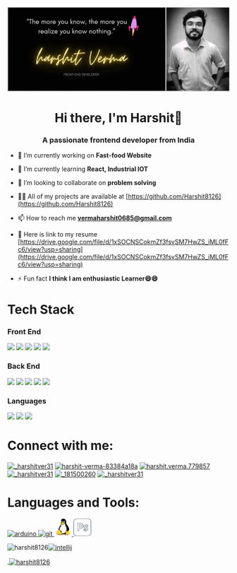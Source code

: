 ![BannerGIF](https://github.com/Harshit8126/Harshit8126/blob/main/readme%20gif/https___www.linkedin.com_in_harshit-verma-83384a18a_.gif)
<h1 align="center">Hi there, I'm Harshit👋</h1>
<h3 align="center">A passionate frontend developer from India</h3>


- 🔭 I’m currently working on **Fast-food Website**

- 🌱 I’m currently learning **React, Industrial IOT**

- 👯 I’m looking to collaborate on **problem solving**

- 👨‍💻 All of my projects are available at [https://github.com/Harshit8126](https://github.com/Harshit8126)

- 📫 How to reach me **vermaharshit0685@gmail.com**

- 📄 Here is link to my resume [https://drive.google.com/file/d/1xSOCNSCokmZf3fsvSM7HwZS_iML0fFc6/view?usp=sharing](https://drive.google.com/file/d/1xSOCNSCokmZf3fsvSM7HwZS_iML0fFc6/view?usp=sharing)

- ⚡ Fun fact **I think I am enthusiastic Learner😄😄**

# Tech Stack
### Front End
<img src="https://img.shields.io/badge/HTML5-E34F26?style=for-the-badge&logo=html5&logoColor=white"> <img  src="https://img.shields.io/badge/CSS3-1572B6?style=for-the-badge&logo=css3&logoColor=white"> <img  src="https://img.shields.io/badge/JavaScript-F7DF1E?style=for-the-badge&logo=javascript&logoColor=black"> <img  src="https://img.shields.io/badge/Bootstrap-563D7C?style=for-the-badge&logo=bootstrap&logoColor=white"> <img  src="https://img.shields.io/badge/React-20232A?style=for-the-badge&logo=react&logoColor=61DAFB"> 

### Back End
 <img src="https://img.shields.io/badge/MongoDB-e11e21?style=for-the-badge&logo=MongoDB&logoColor=white"> <img src="https://img.shields.io/badge/PHP-686ca3?style=for-the-badge&logo=php&logoColor=white"> <img src="https://img.shields.io/badge/Firebase-F5820B?style=for-the-badge&logo=firebase&logoColor=FFCB2B"> <img src="https://img.shields.io/badge/MySQL-e11e21?style=for-the-badge&logo=MySQL&logoColor=white"> <img  src="https://img.shields.io/badge/Oracle-563D7C?style=for-the-badge&logo=Oracle&logoColor=white"> 
 
 ### Languages
 <img  src="https://img.shields.io/badge/JAVA-563D7C?style=for-the-badge&logo=JAVA&logoColor=white"> <img src="https://img.shields.io/badge/Python-E34F26?style=for-the-badge&logo=Python&logoColor=white"> <img  src="https://img.shields.io/badge/C-20232A?style=for-the-badge&logo=C&logoColor=61DAFB"> 

# Connect with me:
<p align="left">
<a href="https://twitter.com/_harshitver31" target="blank"><img align="center" src="https://cdn.jsdelivr.net/npm/simple-icons@3.0.1/icons/twitter.svg" alt="_harshitver31" height="30" width="40" color="white"/></a>
<a href="https://linkedin.com/in/harshit-verma-83384a18a" target="blank"><img align="center" src="https://cdn.jsdelivr.net/npm/simple-icons@3.0.1/icons/linkedin.svg" alt="harshit-verma-83384a18a" height="30" width="40" /></a>
<a href="https://fb.com/harshit.verma.779857" target="blank"><img align="center" src="https://cdn.jsdelivr.net/npm/simple-icons@3.0.1/icons/facebook.svg" alt="harshit.verma.779857" height="30" width="40" /></a>
<a href="https://instagram.com/_harshitver31" target="blank"><img align="center" src="https://cdn.jsdelivr.net/npm/simple-icons@3.0.1/icons/instagram.svg" alt="_harshitver31" height="30" width="40" /></a>
<a href="https://www.hackerrank.com/_181500260" target="blank"><img align="center" src="https://cdn.jsdelivr.net/npm/simple-icons@3.0.1/icons/hackerrank.svg" alt="_181500260" height="30" width="40" /></a>
<a href="https://www.leetcode.com/_harshitver31" target="blank"><img align="center" src="https://cdn.jsdelivr.net/npm/simple-icons@3.0.1/icons/leetcode.svg" alt="_harshitver31" height="30" width="40" /></a>
</p>

# Languages and Tools:
<p align="left"> <a href="https://www.arduino.cc/" target="_blank"> <img src="https://cdn.worldvectorlogo.com/logos/arduino-1.svg" alt="arduino" width="40" height="40"/>  <a href="https://git-scm.com/" target="_blank"> <img src="https://www.vectorlogo.zone/logos/git-scm/git-scm-icon.svg" alt="git" width="40" height="40"/> </a> <a href="https://www.w3.org/html/" target="_blank"> <a href="https://www.linux.org/" target="_blank"> <img src="https://raw.githubusercontent.com/devicons/devicon/master/icons/linux/linux-original.svg" alt="linux" width="40" height="40"/> </a> <a href="https://www.photoshop.com/en" target="_blank"> <img src="https://raw.githubusercontent.com/devicons/devicon/master/icons/photoshop/photoshop-line.svg" alt="photoshop" width="40" height="40"/> </a> 
<p><img align="left" src="https://github-readme-stats.vercel.app/api/top-langs?username=harshit8126&show_icons=true&locale=en&layout=compact" alt="harshit8126" /></p><p align="left"> <a href="https://www.jetbrains.com/idea/" target="_blank"> <img src="https://api.iconify.design/logos:intellij-idea.svg" alt="intellij" width="40" height="40"/> 

<p>&nbsp;<img align="center" src="https://github-readme-stats.vercel.app/api?username=harshit8126&show_icons=true&locale=en" alt="harshit8126" /></p>
